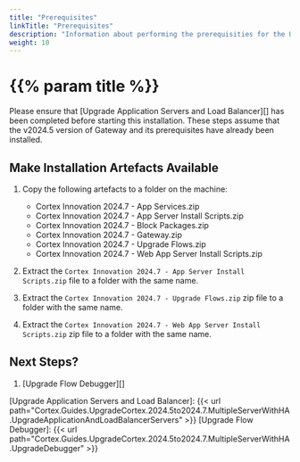 ```yaml
---
title: "Prerequisites"
linkTitle: "Prerequisites"
description: "Information about performing the prerequisities for the Upgrade of the Web Application Server."
weight: 10
---
```


# {{% param title %}}

Please ensure that [Upgrade Application Servers and Load Balancer][] has been completed before starting this installation. These steps assume that the v2024.5 version of Gateway and its prerequisites have already been installed.

## Make Installation Artefacts Available

1. Copy the following artefacts to a folder on the machine:

   * Cortex Innovation 2024.7 - App Services.zip
   * Cortex Innovation 2024.7 - App Server Install Scripts.zip
   * Cortex Innovation 2024.7 - Block Packages.zip
   * Cortex Innovation 2024.7 - Gateway.zip
   * Cortex Innovation 2024.7 - Upgrade Flows.zip
   * Cortex Innovation 2024.7 - Web App Server Install Scripts.zip

1. Extract the `Cortex Innovation 2024.7 - App Server Install Scripts.zip` file to a folder with the same name.
1. Extract the `Cortex Innovation 2024.7 - Upgrade Flows.zip` zip file to a folder with the same name.
1. Extract the `Cortex Innovation 2024.7 - Web App Server Install Scripts.zip` zip file to a folder with the same name.

## Next Steps?

1. [Upgrade Flow Debugger][]

[Upgrade Application Servers and Load Balancer]: {{< url path="Cortex.Guides.UpgradeCortex.2024.5to2024.7.MultipleServerWithHA.UpgradeApplicationAndLoadBalancerServers" >}}
[Upgrade Flow Debugger]: {{< url path="Cortex.Guides.UpgradeCortex.2024.5to2024.7.MultipleServerWithHA.UpgradeDebugger" >}}
